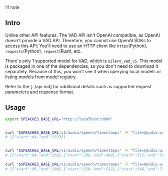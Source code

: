 !!! note

## Intro

Unlike other API features. The VAD API isn't OpenAI compatible, as OpenAI doesn't provide a VAD API. Therefore, you cannot use OpenAI SDKs to access this API; You'll need to use an HTTP client like `httpx`(Python), `requests`(Python), `reqwest`(Rust), etc.

There's only 1 supported model for VAD, which is `silero_vad_v5`. This model is packaged in one of the dependencies, so you don't need to download it separately. Because of this, you won't see it when querying local models or listing models from model registry.

Refer to the [../api.md] for additional details such as supported request parameters and response format.

## Usage

```sh
export SPEACHES_BASE_URL="http://localhost:8000"


curl "$SPEACHES_BASE_URL/v1/audio/speech/timestamps" -F "file=@audio.wav"
# [{"start":64,"end":1323}]


curl "$SPEACHES_BASE_URL/v1/audio/speech/timestamps" -F "file=@audio.wav"  -F "max_speech_duration_s=0.2"
# [{"start":64,"end":256},{"start":288,"end":480},{"start":512,"end":704},{"start":800,"end":992},{"start":1024,"end":1216}]

curl "$SPEACHES_BASE_URL/v1/audio/speech/timestamps" -F "file=@audio.wav"  -F "max_speech_duration_s=0.2" -F "threshold=0.99"
# [{"start":96,"end":288},{"start":320,"end":512},{"start":544,"end":736},{"start":832,"end":1024},{"start":1056,"end":1248}]
```
